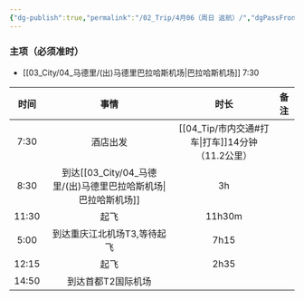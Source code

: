 ```yaml
---
{"dg-publish":true,"permalink":"/02_Trip/4月06（周日 返航）/","dgPassFrontmatter":true}
---
```



### 主项（必须准时）
+ [[03_City/04_马德里/(出)马德里巴拉哈斯机场\|巴拉哈斯机场]] 7:30

|  时间   |             事情             |             时长              | 备注  |
| :---: | :------------------------: | :-------------------------: | :-: |
| 7:30  |            酒店出发            | [[04_Tip/市内交通#打车\|打车]]14分钟（11.2公里） |     |
| 8:30  | 到达[[03_City/04_马德里/(出)马德里巴拉哈斯机场\|巴拉哈斯机场]] |             3h              |     |
| 11:30 |             起飞             |           11h30m            |     |
| 5:00  |      到达重庆江北机场T3,等待起飞       |            7h15             |     |
| 12:15 |             起飞             |            2h35             |     |
| 14:50 |         到达首都T2国际机场         |                             |     |
